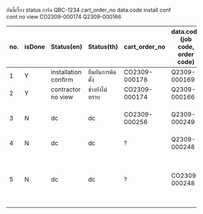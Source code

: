 อันนี้เรื่อง status การ์ด QBC-1234
cart_order_no           data.code
install conf               
cont no view    CO2309-000174           Q2309-000166

| no. | isDone | Status(en)           | Status(th)  | cart_order_no | data.code (job code, order code) | remark | 
|-----|--------|----------------------|-------------|---------------|----------------------------------|-|
| 1   | Y      | installation confirm | ยืนยันการติดตั้ง | CO2309-000178 | Q2309-000169  | |
| 2   | Y      | contractor no view   | ช่างยังไม่ทราบ | CO2309-000174 | Q2309-000166  | |
| 3   | N      | dc | dc | CO2309-000256 | Q2309-000249  | 1. แก้ราคางวดให้เป็น jobs.quotation.grand_total\n 2. แก้ชื่องวดให้ไปใช้ jobs.quotation.installment_name |
| 4   | N      | dc | dc | ? | Q2309-000248  | 1. แก้ราคาให้เป็น เอาราคาสินค้า + ใบเสนอราคา |
| 5   | N      | dc | dc | ? | CO2309-000248  | 1. ราคาไม่แสดงทั้งๆที่มี orders.total_price\n 2. status ควรจะเป็น exist_quotation แต่เป็น create (มันถูกสร้างเสร็จแล้ว และ สร้างใบเสนอราคาแล้ว ต้องไปเช็คเงื่อนไข exist quotation ที่ 10, 11 อีกรอบว่ามันโอเคยัง) |